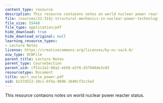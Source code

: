 ```yaml
---
content_type: resource
description: This resource contaions notes on world nuclear power reacter status.
file: /courses/22-314j-structural-mechanics-in-nuclear-power-technology-fall-2006/bc57d51228ccbf4a969b1040cf3cc5e3_worl_nucle_power.pdf
file_size: 55448
file_type: application/pdf
hide_download: true
hide_download_original: null
learning_resource_types:
- Lecture Notes
license: https://creativecommons.org/licenses/by-nc-sa/4.0/
ocw_type: OCWFile
parent_title: Lecture Notes
parent_type: CourseSection
parent_uid: cf51c2a3-90a2-eb50-e2f6-d37940de3c03
resourcetype: Document
title: worl_nucle_power.pdf
uid: bc57d512-28cc-bf4a-969b-1040cf3cc5e3
---
```

This resource contaions notes on world nuclear power reacter status.